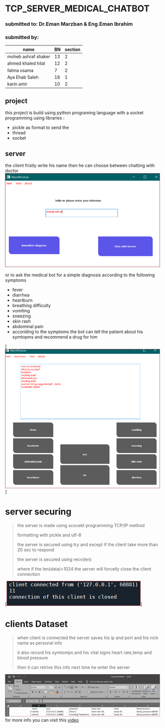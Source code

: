 
# TCP_SERVER_MEDICAL_CHATBOT
### submitted to: Dr.Eman Marzban & Eng.Eman Ibrahim
### submitted by:
| name | BN |section|
| ------ | ---- |---------
| moheb ashraf shaker | 13 |2
| ahmed khaled hilal | 12 |2
| fatma osama  | 7 |2
| Aya Ehab Saleh  | 18 |1
| karin amir |10  |2

## project 
this project is build using python programing language 
with a socket programming using libraries : 
- pickle as format to send the 
- thread
- socket
## server      
the client fristly write his name then he  can choose between chatting with doctor 
![N|Solid](https://github.com/moheb432/tcp_server/blob/main/capture/cap1.PNG)

or to ask the medical bot for a simple diagnosis according to the following symptoms
- fever
- diarrhea
- heartburn
- breathing difficulty
- vomiting
- sneezing
- skin rash
- abdominal pain
- accoriding to the symptoms the bot can tell the patient about his symtopms and 
 recommend a drug for him

[![N|Solid](https://github.com/moheb432/tcp_server/blob/main/capture/2.PNG)] 
# server securing
> the server is made using scocekt programming TCP/IP method 
> 
> formatting  with pickle and utf-8
> 
> the server is secured using try and except if the client take more than 20 sec to respond
> 
> the server is secured using recv(len) 
> 
> where if the len(data)>1024 the server will forcelly close the client connection 

[![N|Solid](https://github.com/moheb432/tcp_server/blob/main/capture/cap3.PNG)]
 

# clients Dataset
> when client is connected the server saves his ip and port and his nick name as personal info  
> 
> it also record his symtomps and his vital signs heart rate,temp and blood pressure  
>
> then it can retrive this info next time he enter the server
> 

[![N|Solid](https://github.com/moheb432/tcp_server/blob/main/capture/3.PNG)](https://nodesource.com/products/nsolid)
for more info you can visit this [video](https://link-url-here.org)
